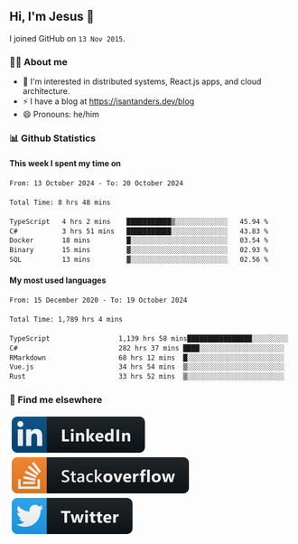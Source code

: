 ## Hi, I'm Jesus 👋

I joined GitHub on `13 Nov 2015`.

<!-- Talking about you -->

### 👨‍💻 About me

- 👦 I'm interested in distributed systems, React.js apps, and cloud architecture.
- ⚡️ I have a blog at <https://jsantanders.dev/blog>
- 😄 Pronouns: he/him

### 📊 Github Statistics

#### This week I spent my time on

<!--START_SECTION:weekly-->

```txt
From: 13 October 2024 - To: 20 October 2024

Total Time: 8 hrs 48 mins

TypeScript   4 hrs 2 mins    ███████████▒░░░░░░░░░░░░░   45.94 %
C#           3 hrs 51 mins   ███████████░░░░░░░░░░░░░░   43.83 %
Docker       18 mins         █░░░░░░░░░░░░░░░░░░░░░░░░   03.54 %
Binary       15 mins         ▓░░░░░░░░░░░░░░░░░░░░░░░░   02.93 %
SQL          13 mins         ▓░░░░░░░░░░░░░░░░░░░░░░░░   02.56 %
```

<!--END_SECTION:weekly-->

#### My most used languages

<!--START_SECTION:alltime-->

```txt
From: 15 December 2020 - To: 19 October 2024

Total Time: 1,789 hrs 4 mins

TypeScript                 1,139 hrs 58 mins████████████████░░░░░░░░░   63.72 %
C#                         282 hrs 37 mins ████░░░░░░░░░░░░░░░░░░░░░   15.80 %
RMarkdown                  68 hrs 12 mins  █░░░░░░░░░░░░░░░░░░░░░░░░   03.81 %
Vue.js                     34 hrs 54 mins  ▒░░░░░░░░░░░░░░░░░░░░░░░░   01.95 %
Rust                       33 hrs 52 mins  ▒░░░░░░░░░░░░░░░░░░░░░░░░   01.89 %
```

<!--END_SECTION:alltime-->

### 📢 Find me elsewhere

<p>
  <a target="_blank" href="https://linkedin.com/in/jsantanders">
    <img src="https://github.com/jsantanders/jsantanders/blob/master/img/linkedin.svg" alt="LinkedIn" style="vertical-align:top; margin:4px">
  </a>
  
  <a target="_blank" href="https://stackoverflow.com/users/7318331/jesus-santander">
    <img src="https://github.com/jsantanders/jsantanders/blob/master/img/stackoverflow.svg" alt="StackOverflow" style="vertical-align:top; margin:4px">
  </a>
  
  <a target="_blank" href="http://twitter.com/jsantanders">
    <img src="https://github.com/jsantanders/jsantanders/blob/master/img/twitter.svg" alt="Twitter" style="vertical-align:top; margin:4px">
  </a>
</p>
